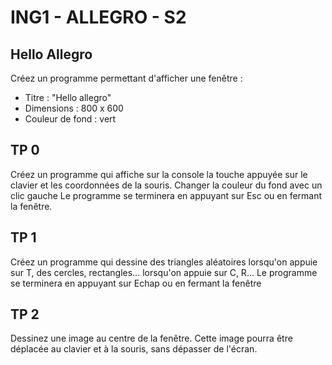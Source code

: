 # ING1 - ALLEGRO - S2

## Hello Allegro

Créez un programme permettant d'afficher une fenêtre :

- Titre : "Hello allegro"
- Dimensions : 800 x 600
- Couleur de fond : vert

## TP 0

Créez un programme qui affiche sur la console la touche appuyée sur le clavier
et les coordonnées de la souris. Changer la couleur du fond avec un clic gauche
Le programme se terminera en appuyant sur Esc ou en fermant la fenêtre.

## TP 1

Créez un programme qui dessine des triangles aléatoires lorsqu'on appuie sur T,
des cercles, rectangles... lorsqu'on appuie sur C, R... Le programme se
terminera en appuyant sur Echap ou en fermant la fenêtre

## TP 2

Dessinez une image au centre de la fenêtre. Cette image pourra être déplacée au
clavier et à la souris, sans dépasser de l'écran.